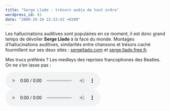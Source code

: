 ```yaml
---
title: "Serge Llado : trésors audio de tout ordre"
wordpress_id: 81
date: "2009-10-19 22:53:43 +0200"
---
```


Les hallucinations auditives sont populaires en ce moment, il est donc grand
temps de dévoiler **Serge Llado** à la face du monde. Montages d’hallucinations
auditives, similarités entre chansons et trésors caché fourmillent sur ses deux
sites : [sergellado.com][1] et [serge.llado.free.fr][2].

Mes trucs préférés ? Les medleys des reprises francophones des Beatles. On ne
s’en lasse pas :

<audio controls>
  <source src="/assets/audio/adaptations-beatles-francophones-01.mp3" type="audio/mpeg">
  Your browser does not support the audio element.
</audio>

<audio controls>
  <source src="/assets/audio/adaptations-beatles-francophones-02.mp3" type="audio/mpeg">
  Your browser does not support the audio element.
</audio>

[1]: https://www.sergellado.com/
[2]: http://serge.llado.free.fr/
